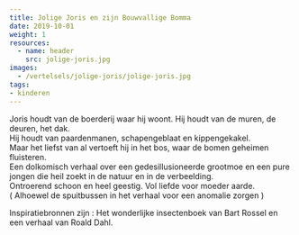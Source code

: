```yaml
---
title: Jolige Joris en zijn Bouwvallige Bomma
date: 2019-10-01
weight: 1
resources:
  - name: header
    src: jolige-joris.jpg
images:
  - /vertelsels/jolige-joris/jolige-joris.jpg
tags:
- kinderen
---
```


Joris houdt van de boerderij waar hij woont. Hij houdt van de muren, de deuren, het dak.  
Hij houdt van paardenmanen, schapengeblaat en kippengekakel.  
Maar het liefst van al vertoeft hij in het bos, waar de bomen geheimen fluisteren.  
Een dolkomisch verhaal over een gedesillusioneerde grootmoe en een pure jongen die heil zoekt in de natuur en in de verbeelding.  
Ontroerend schoon en heel geestig. Vol liefde voor moeder aarde.  
( Alhoewel de spuitbussen in het verhaal voor een anomalie zorgen )

Inspiratiebronnen zijn : Het wonderlijke insectenboek van Bart Rossel en een verhaal van Roald Dahl.
